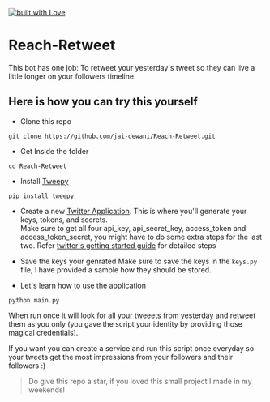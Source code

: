 [![built with Love](http://ForTheBadge.com/images/badges/built-with-love.svg)](https://github.com/jai-dewani/)
# Reach-Retweet

This bot has one job: To retweet your yesterday's tweet so they can live a little longer on your followers timeline. 

## Here is how you can try this yourself 

- Clone this repo 

```
git clone https://github.com/jai-dewani/Reach-Retweet.git
```
- Get Inside the folder
```
cd Reach-Retweet
```
- Install [Tweepy](http://www.tweepy.org/)
```
pip install tweepy
```
- Create a new [Twitter Application](https://developer.twitter.com/en/apps). This is where you'll generate your keys, tokens, and secrets.  
Make sure to get all four api_key, api_secret_key, access_token and access_token_secret, you might have to do some extra steps for the last two. Refer [twitter's getting started guide](https://developer.twitter.com/en/docs/twitter-api/getting-started/guide) for detailed steps 

- Save the keys your genrated 
Make sure to save the keys in the `keys.py` file, I have provided a sample how they should be stored. 

- Let's learn how to use the application
```
python main.py
```

When run once it will look for all your tweeets from yesterday and retweet them as you only (you gave the script your identity by providing those magical credentials).

If you want you can create a service and run this script once everyday so your tweets get the most impressions from your followers and their followers :) 

 > Do give this repo a star, if you loved this small project I made in my weekends!